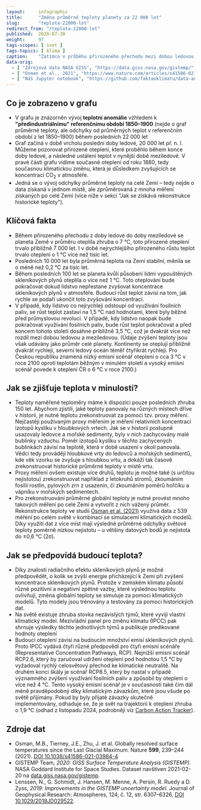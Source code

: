 ```yaml
---
layout:     infographic
title:      "Změna průměrné teploty planety za 22 000 let"
slug:       "teplota-22000-let"
redirect_from: "/teplota-22000-let"
published:  2020-07-30
weight:     97
tags-scopes: [ svet ]
tags-topics: [ klima ]
caption:    "Zatímco v průběhu přirozeného přechodu mezi dobou ledovou a meziledovou trvalo planetě Zemi oteplení o 1 °C více než tisíc let, nyní se vlivem člověkem vypouštěných skleníkových plynů ohřála o 1 °C za méně než sto let. Podle předpovědí se od současných teplot do konce tohoto století planeta oteplí ještě o dalších 0,5–3 °C, v závislosti na množství emisí skleníkových plynů."
data-orig:
  - [ "Zdrojová data NASA GISS", "https://data.giss.nasa.gov/gistemp/" ]
  - [ "Osman et al., 2021", "https://www.nature.com/articles/s41586-021-03984-4" ]
  - [ "Náš Jupyter notebook", "https://github.com/faktaoklimatu/data-analysis/blob/master/global-temperature-22000-years.ipynb" ]
---
```


## Co je zobrazeno v grafu

* V grafu je znázorněn vývoj **teplotní anomálie** vzhledem k **"předindustriálnímu" referenčnímu období 1850–1900** (nejde o graf průměrné teploty, ale odchylky od průměrných teplot v referenčním období z let 1850–1900) během posledních 22 000 let
* Graf začíná v době vrcholu poslední doby ledové, 20 000 let př. n. l. Můžeme pozorovat přirozené oteplení, které proběhlo během konce doby ledové, a následné ustálení teplot v nynější době meziledové. V pravé části grafu vidíme současné oteplení od roku 1880, tedy současnou klimatickou změnu, která je důsledkem zvyšujících se koncentrací CO<sub>2</sub> v atmosféře.
* Jedná se o vývoj odchylky průměrné teploty na celé Zemi – tedy nejde o data získaná v jednom místě, ale zprůměrovaná z mnoha měření získaných po celé Zemi (více níže v sekci "Jak se získává rekonstrukce historické teploty").

## Klíčová fakta

* Během přirozeného přechodu z doby ledové do doby meziledové se planeta Země v průměru oteplila zhruba o 7 °C, toto přirozené oteplení trvalo přibližně 7 000 let. I v době nejrychlejšího přirozeného růstu teplot trvalo oteplení o 1 °C více než tisíc let.
* Posledních 10 000 let byla průměrná teplota na Zemi stabilní, měnila se o méně než 0,2 °C za tisíc let.
* Během posledních 100 let se planeta kvůli působení lidmi vypouštěných skleníkových plynů oteplila o více než 1 °C. Toto oteplování bude pokračovat dokud lidstvo nepřestane zvyšovat koncentrace skleníkových plynů v atmosféře. Budoucí růst teplot závisí na tom, jak rychle se podaří ukončit toto zvyšování koncentrací.
* V případě, kdy lidstvo co nejrychleji odstoupí od využívání fosilních paliv, se růst teplot zastaví na 1,5 °C nad hodnotami, které byly běžné před průmyslovou revolucí. V případě, kdy lidstvo naopak bude pokračovat využívání fosilních paliv, bude růst teplot pokračovat a před koncem tohoto století dosáhne približně 3,5 °C, což je dvakrát více než rozdíl mezi dobou ledovou a meziledovou. (Údaje zvýšení teploty jsou však udávány jako průměr celé planety. Kontinenty se oteplují přibližně dvakrát rychleji, severní ledový oceán téměř čtyřikrát rychleji. Pro Českou republiku znamená nízký emisní scénář oteplení o cca 3 °C v roce 2100 oproti teplotám běžným v minulém století a vysoký emisní scénář povede k oteplení ČR o 6 °C v roce 2100.)

## Jak se zjišťuje teplota v minulosti?

* Teploty naměřené teploměry máme k dispozici pouze posledních zhruba 150 let. Abychom zjistili, jaké teploty panovaly na různých místech dříve v historii, je nutné teplotu zrekonstruovat za pomoci tzv. proxy měření. Nejčastěji používaným proxy měřením je měření relativních koncentrací izotopů kyslíku v hloubkových vrtech. Jak se v historii postupně usazovaly ledovce a mořské sedimenty, byly v nich zachycovány malé bublinky vzduchu. Poměr izotopů kyslíku v těchto zachycených bublinkách závisí na teplotě, která v době usazení v okolí panovala. Vědci tedy provádějí hloubkové vrty do ledovců a mořských sedimentů, kde věk vzorku se zvyšuje s hloubkou vrtu, a dokáží tak časově zrekonstruovat historické průměrné teploty v místě vrtu.
* Proxy měření ovšem existuje více druhů, teplotu je možné také (s určitou nejistotou) zrekonstruovat například z letokruhů stromů, zkoumáním fosilií rostlin, pylových zrn z usazenin, či zkoumáním poměrů hořčíku a vápníku v mořských sedimentech.
* Pro zrekonstruování průměrné globální teploty je nutné provést mnoho takových měření po celé Zemi a vytvořit z nich vážený průměr. Rekonstrukce teploty ve studii [Osman et al. (2021)](https://doi.org/10.1038/s41586-021-03984-4) využívá data z 539 měření po celém světě v kombinaci se simulacemi klimatických modelů. Díky využití dat z více míst mají výsledné průměrné odchylky světové teploty poměrně nízkou nejistotu – u většiny datových bodů je nejistota do ±0,6 °C (2σ).

## Jak se předpovídá budoucí teplota?

* Díky znalosti radiačního efektu skleníkových plynů je možné předpovědět, o kolik se zvýší energie přicházející k Zemi při zvýšení koncentrace skleníkových plynů. Protože v zemském klimatu působí různé pozitivní a negativní zpětné vazby, které výslednou teplotu ovlivňují, změna globální teploty se simuluje za pomoci klimatických modelů. Tyto modely jsou trénovány a testovány za pomoci historických dat.
* Na světě existuje zhruba stovka nezávislých týmů, které vyvíjí vlastní klimatický model. Mezivládní panel pro změnu klimatu (IPCC) pak shrnuje výsledky těchto jednotlivých týmů a publikuje predikované hodnoty oteplení
* Budoucí oteplení závisí na budoucím množství emisí skleníkových plynů. Proto IPCC vydává čtyři různé předpovědi pro čtyři emisní scénáře (<glossary id="rcp">Representative Concentration Pathways, RCP</glossary>). Nejnižší emisní scénář RCP2.6, který by zaručoval udržení oteplení pod hodnotou 1,5 °C by vyžadoval rychlý celosvětový přechod ke klimatické neutralitě. Na druhém konci škály je scénář RCP8.5, který by nastal v případě významného zvýšení využívání fosilních paliv a způsobil by oteplení o více než 4 °C. Tento vysoký emisní scénář je v současnosti také čím dál méně pravděpodobný díky klimatickým závazkům, které jsou všude po světě přijímány. Pokud by byly přijaté závazky skutečně implementovány, odhaduje se, že je svět na trajektorii k oteplení zhruba o 1,9 °C (odhad z listopadu 2024, podrobněji viz [Carbon Action Tracker](https://climateactiontracker.org/global/cat-thermometer/)).

## Zdroje dat

* Osman, M.B., Tierney, J.E., Zhu, J. et al. Globally resolved surface temperatures since the Last Glacial Maximum. Nature **599**, 239–244 (2021). [DOI 10.1038/s41586-021-03984-4](https://doi.org/10.1038/s41586-021-03984-4)
* GISTEMP Team, _2020: GISS Surface Temperature Analysis (GISTEMP)._ NASA Goddard Institute for Space Studies. Dataset navštíven 2021-02-20 na [data.giss.nasa.gov/gistemp](https://data.giss.nasa.gov/gistemp/).
* Lenssen, N., G. Schmidt, J. Hansen, M. Menne, A. Persin, R. Ruedy a D. Zyss, _2019: Improvements in the GISTEMP uncertainty model._ Journal of Geophysical Research: Atmospheres, 124, č. 12, str. 6307–6326, [DOI 10.1029/2018JD029522](http://dx.doi.org/10.1029/2018JD029522).
